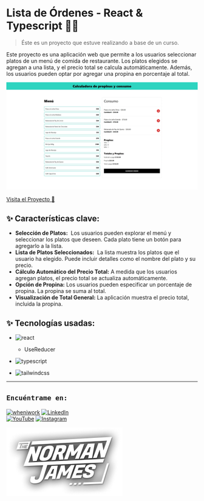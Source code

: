 # Lista de Órdenes - React & Typescript 👨‍💻

> Éste es un proyecto que estuve realizando a base de un curso.

Este proyecto es una aplicación web que permite a los usuarios seleccionar platos de un menú de comida de restaurante. Los platos elegidos se agregan a una lista, y el precio total se calcula automáticamente. Además, los usuarios pueden optar por agregar una propina en porcentaje al total.

[![Imagen del Proyecto de Lista de Órdenes](calculadoraPresupuesto.jpg 'Imagen del Proyecto de Lista de Órdenes')](https://lista-ordenes-type-script.vercel.app/)

[Visita el Proyecto 🤳](https://lista-ordenes-type-script.vercel.app/)

## ✨ Características clave:

- **Selección de Platos:**  Los usuarios pueden explorar el menú y seleccionar los platos que deseen. Cada plato tiene un botón para agregarlo a la lista.
- **Lista de Platos Seleccionados:**  La lista muestra los platos que el usuario ha elegido. Puede incluir detalles como el nombre del plato y su precio.
- **Cálculo Automático del Precio Total:** A medida que los usuarios agregan platos, el precio total se actualiza automáticamente.
- **Opción de Propina:** Los usuarios pueden especificar un porcentaje de propina. La propina se suma al total.
- **Visualización de Total General:** La aplicación muestra el precio total, incluida la propina.

## ✨ Tecnologías usadas:

- ![react](https://img.shields.io/badge/react-61DAFB?style=for-the-badge&logo=react&logoColor=white&labelColor=101010)
  - UseReducer
- ![typescript](https://img.shields.io/badge/typescript-3178C6?style=for-the-badge&logo=typescript&logoColor=white&labelColor=101010)

- ![tailwindcss](https://img.shields.io/badge/tailwindcss-06B6D4?style=for-the-badge&logo=tailwindcss&logoColor=white&labelColor=101010)

---

## `Encuéntrame en:`

[![wheniwork](https://img.shields.io/badge/Web_Site-thenormanjames.com-ca5e16?style=for-the-badge&logo=wheniwork&logoColor=white&labelColor=101010)](https://thenormanjames.com/)
[![LinkedIn](https://img.shields.io/badge/LinkedIn-norman_jaimes_mora-0077B5?style=for-the-badge&logo=linkedin&logoColor=white&labelColor=101010)](https://www.linkedin.com/in/norman-jaimes-mora)
</br>
[![YouTube](https://img.shields.io/badge/YouTube-El_Profe_De_Idiomas-FF0000?style=for-the-badge&logo=youtube&logoColor=white&labelColor=101010)](https://youtube.com/@elprofedeidiomas?sub_confirmation=1)
[![Instagram](https://img.shields.io/badge/Instagram-@thenormanjames-E4405F?style=for-the-badge&logo=instagram&logoColor=white&labelColor=101010)](https://instagram.com/the_norman_james)

[![Logo Personal: The Norman James](Blanco_Con_Sombras.png 'Imagen del Proyecto de Lista de Órdenes')](https://thenormanjames.com/)

<!-- https://shields.io/badges -->
<!-- https://simpleicons.org/ -->
